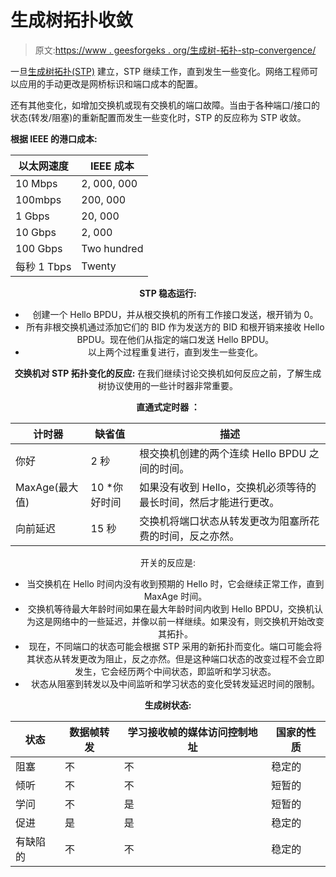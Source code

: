 # 生成树拓扑收敛

> 原文:[https://www . geesforgeks . org/生成树-拓扑-stp-convergence/](https://www.geeksforgeeks.org/spanning-tree-topology-stp-convergence/)

一旦[生成树拓扑(STP)](https://www.geeksforgeeks.org/introduction-of-spanning-tree-protocol-stp/) 建立，STP 继续工作，直到发生一些变化。网络工程师可以应用的手动更改是网桥标识和端口成本的配置。

还有其他变化，如增加交换机或现有交换机的端口故障。当由于各种端口/接口的状态(转发/阻塞)的重新配置而发生一些变化时，STP 的反应称为 STP 收敛。

**根据 IEEE 的港口成本:**

<center>

| 以太网速度 | IEEE 成本 |
| --- | --- |
| 10 Mbps | 2, 000, 000 |
| 100mbps | 200, 000 |
| 1 Gbps | 20, 000 |
| 10 Gbps | 2, 000 |
| 100 Gbps | Two hundred |
| 每秒 1 Tbps | Twenty |

**STP 稳态运行:**

*   创建一个 Hello BPDU，并从根交换机的所有工作接口发送，根开销为 0。
*   所有非根交换机通过添加它们的 BID 作为发送方的 BID 和根开销来接收 Hello BPDU。现在他们从指定的端口发送 Hello BPDU。
*   以上两个过程重复进行，直到发生一些变化。

**交换机对 STP 拓扑变化的反应:**
在我们继续讨论交换机如何反应之前，了解生成树协议使用的一些计时器非常重要。

**直通式定时器 ：**

<center>

| 计时器 | 缺省值 | 描述 |
| --- | --- | --- |
| 你好 | 2 秒 | 根交换机创建的两个连续 Hello BPDU 之间的时间。 |
| MaxAge(最大值) | 10 *你好时间 | 如果没有收到 Hello，交换机必须等待的最长时间，然后才能进行更改。 |
| 向前延迟 | 15 秒 | 交换机将端口状态从转发更改为阻塞所花费的时间，反之亦然。 |

</center>

开关的反应是:

*   当交换机在 Hello 时间内没有收到预期的 Hello 时，它会继续正常工作，直到 MaxAge 时间。
*   交换机等待最大年龄时间如果在最大年龄时间内收到 Hello BPDU，交换机认为这是网络中的一些延迟，并像以前一样继续。如果没有，则交换机开始改变其拓扑。
*   现在，不同端口的状态可能会根据 STP 采用的新拓扑而变化。端口可能会将其状态从转发更改为阻止，反之亦然。但是这种端口状态的改变过程不会立即发生，它会经历两个中间状态，即监听和学习状态。
*   状态从阻塞到转发以及中间监听和学习状态的变化受转发延迟时间的限制。

**生成树状态:**

<center>

| 状态 | 数据帧转发 | 学习接收帧的媒体访问控制地址 | 国家的性质 |
| --- | --- | --- | --- |
| 阻塞 | 不 | 不 | 稳定的 |
| 倾听 | 不 | 不 | 短暂的 |
| 学问 | 不 | 是 | 短暂的 |
| 促进 | 是 | 是 | 稳定的 |
| 有缺陷的 | 不 | 不 | 稳定的 |

</center>

</center>
